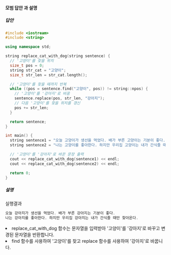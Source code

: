 #### 모범 답안 과 설명
##### 답안
```cpp
#include <iostream>
#include <string>

using namespace std;

string replace_cat_with_dog(string sentence) {
  // '고양이'를 찾을 위치
  size_t pos = 0;
  string str_cat = "고양이";
  size_t str_len = str_cat.length();

  // '고양이'를 찾을 때까지 반복
  while ((pos = sentence.find("고양이", pos)) != string::npos) {
    // '고양이'를 '강아지'로 바꿈
    sentence.replace(pos, str_len, "강아지");
    // 다음 '고양이'를 찾을 위치를 갱신
    pos += str_len;
  }

  return sentence;
}

int main() {
  string sentence1 = "오늘 고양이가 생선을 먹었다. 배가 부른 고양이는 기분이 좋다.";
  string sentence2 = "나는 고양이를 좋아한다. 하지만 우리집 고양이는 내가 간식줄 때만 찾아온다.";

  // '고양이'를 '강아지'로 바꾼 문장 출력
  cout << replace_cat_with_dog(sentence1) << endl;
  cout << replace_cat_with_dog(sentence2) << endl;

  return 0;
}
```

##### 설명
실행결과
```cpp
오늘 강아지가 생선을 먹었다. 배가 부른 강아지는 기분이 좋다.
나는 강아지를 좋아한다. 하지만 우리집 강아지는 내가 간식줄 때만 찾아온다.
```

<li>replace_cat_with_dog 함수는 문자열을 입력받아 '고양이'를 '강아지'로 바꾸고 변경된 문자열을 반환합니다.</li>
<li>find 함수를 사용하여 '고양이'를 찾고 replace 함수를 사용하여 '강아지'로 바꿉니다.</li>
